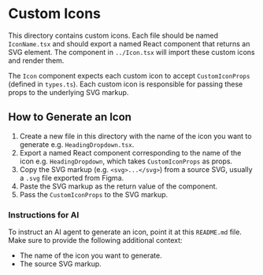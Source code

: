 # Custom Icons

This directory contains custom icons. Each file should be named `IconName.tsx` and should export a named React component that returns an SVG element. The component in `../Icon.tsx` will import these custom icons and render them.

The `Icon` component expects each custom icon to accept `CustomIconProps` (defined in `types.ts`). Each custom icon is responsible for passing these props to the underlying SVG markup.

## How to Generate an Icon

1. Create a new file in this directory with the name of the icon you want to generate e.g. `HeadingDropdown.tsx`.
2. Export a named React component corresponding to the name of the icon e.g. `HeadingDropdown`, which takes `CustomIconProps` as props.
3. Copy the SVG markup (e.g. `<svg>...</svg>`) from a source SVG, usually a `.svg` file exported from Figma.
4. Paste the SVG markup as the return value of the component.
5. Pass the `CustomIconProps` to the SVG markup.

### Instructions for AI

To instruct an AI agent to generate an icon, point it at this `README.md` file. Make sure to provide the following additional context:

- The name of the icon you want to generate.
- The source SVG markup.
